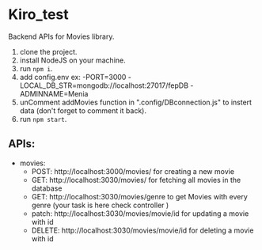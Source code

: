 # Kiro_test


Backend APIs for Movies library.<br />
1. clone the project. <br />
2. install NodeJS on your machine.<br />
3. run `npm i`. <br />
4. add config.env ex:
    -PORT=3000
    -LOCAL_DB_STR=mongodb://localhost:27017/fepDB 
    -ADMINNAME=Menia<br/>
5. unComment addMovies function in ".config/DBconnection.js" to instert data (don't forget to comment it back).
6. run  `npm start`.<br />

## APIs: 
- movies:
    - POST:   http://localhost:3000/movies/             for creating a new movie<br />
    - GET:   http://localhost:3030/movies/              for fetching all movies in the database <br />
    - GET:   http://localhost:3030/movies/genre          to get Movies with every genre (your task is here check controller )<br />
    - patch:   http://localhost:3030/movies/movie/id    for updating a movie with id <br />
    - DELETE: http://localhost:3030/movies/movie/id     for deleting a movie with id <br />